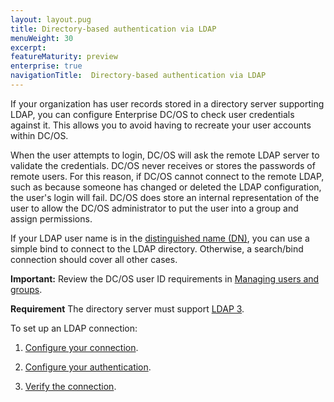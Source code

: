 ```yaml
---
layout: layout.pug
title: Directory-based authentication via LDAP
menuWeight: 30
excerpt:
featureMaturity: preview
enterprise: true
navigationTitle:  Directory-based authentication via LDAP
---
```




If your organization has user records stored in a directory server supporting LDAP, you can configure Enterprise DC/OS to check user credentials against it. This allows you to avoid having to recreate your user accounts within DC/OS.

When the user attempts to login, DC/OS will ask the remote LDAP server to validate the credentials. DC/OS never receives or stores the passwords of remote users. For this reason, if DC/OS cannot connect to the remote LDAP, such as because someone has changed or deleted the LDAP configuration, the user's login will fail. DC/OS does store an internal representation of the user to allow the DC/OS administrator to put the user into a group and assign permissions.

If your LDAP user name is in the [distinguished name (DN)](https://www.ldap.com/ldap-dns-and-rdns), you can use a simple bind to connect to the LDAP directory. Otherwise, a search/bind connection should cover all other cases.

**Important:** Review the DC/OS user ID requirements in [Managing users and groups](/docs/1.10/security/ent/users-groups/).

**Requirement** The directory server must support [LDAP 3](https://tools.ietf.org/html/rfc4511).

To set up an LDAP connection:

1. [Configure your connection](/docs/1.10/security/ent/ldap/ldap-conn/).

2. [Configure your authentication](/docs/1.10/security/ent/ldap/ldap-auth/).

3. [Verify the connection](/docs/1.10/security/ent/ldap/ldap-verify/).


